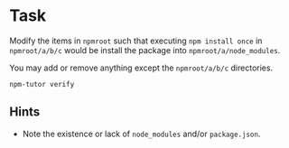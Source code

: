 # Task

Modify the items in `npmroot` such that executing `npm install once` in `npmroot/a/b/c` would be install the package into
`npmroot/a/node_modules`.

You may add or remove anything except the `npmroot/a/b/c` directories.

```
npm-tutor verify
```

## Hints

* Note the existence or lack of `node_modules` and/or `package.json`.

